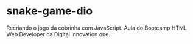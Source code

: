 # snake-game-dio
 Recriando o jogo da cobrinha com JavaScript.
 Aula do Bootcamp HTML Web Developer da Digital Innovation one.
